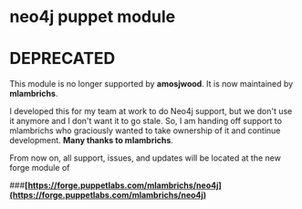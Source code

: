 # neo4j puppet module

# DEPRECATED

This module is no longer supported by **amosjwood**. It is now maintained by **mlambrichs**.

I developed this for my team at work to do Neo4j support, but we don't use it anymore and I don't want it to go stale.
So, I am handing off support to mlambrichs who graciously wanted to take ownership of it and continue development. **Many thanks to mlambrichs**.

From now on, all support, issues, and updates will be located at the new forge module of

###**[https://forge.puppetlabs.com/mlambrichs/neo4j](https://forge.puppetlabs.com/mlambrichs/neo4j)**
